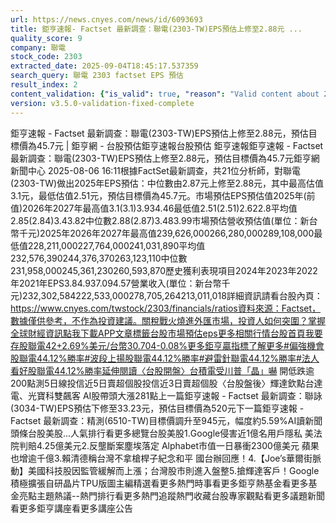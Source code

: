 ```yaml
---
url: https://news.cnyes.com/news/id/6093693
title: 鉅亨速報- Factset 最新調查：聯電(2303-TW)EPS預估上修至2.88元 ...
quality_score: 9
company: 聯電
stock_code: 2303
extracted_date: 2025-09-04T18:45:17.537359
search_query: 聯電 2303 factset EPS 預估
result_index: 2
content_validation: {"is_valid": true, "reason": "Valid content about 2303"}
version: v3.5.0-validation-fixed-complete
---
```


鉅亨速報 - Factset 最新調查：聯電(2303-TW)EPS預估上修至2.88元，預估目標價為45.7元 | 鉅亨網 - 台股預估‌‌鉅亨速報台股預估 鉅亨速報鉅亨速報 - Factset 最新調查：聯電(2303-TW)EPS預估上修至2.88元，預估目標價為45.7元鉅亨網新聞中心 2025-08-06 16:11‌根據FactSet最新調查，共21位分析師，對聯電(2303-TW)做出2025年EPS預估：中位數由2.87元上修至2.88元，其中最高估值3.1元，最低估值2.51元，預估目標價為45.7元。市場預估EPS預估值2025年(前值)2026年2027年最高值3.1(3.1)3.934.46最低值2.51(2.51)2.622.8平均值2.85(2.84)3.43.82中位數2.88(2.87)3.483.99市場預估營收‌預估值(單位：新台幣千元)2025年2026年2027年最高值239,626,000266,280,000289,108,000最低值228,211,000227,764,000241,031,890平均值232,576,390244,376,370263,123,110中位數231,958,000245,361,230260,593,870歷史獲利表現項目2024年2023年2022年2021年EPS3.84.937.094.57營業收入(單位：新台幣千元)232,302,584222,533,000278,705,264213,011,018詳細資訊請看台股內頁：https://www.cnyes.com/twstock/2303/financials/ratios資料來源：Factset，數據僅供參考，不作為投資建議。關稅戰火燒進外匯市場，投資人如何突圍？掌握全球財經資訊點我下載APP文章標籤台股市場預估eps更多相關行情台股首頁我要存股聯電42+2.69%美元/台幣30.704-0.08%更多鉅亨贏指標了解更多#偏強機會股聯電44.12%勝率#波段上揚股聯電44.12%勝率#避雷針聯電44.12%勝率#法人看好股聯電44.12%勝率延伸閱讀〈台股開盤〉台積電受川普「晶」嚇 開低跌逾200點測5日線投信近5日賣超個股投信近3日賣超個股〈台股盤後〉輝達欽點台達電、光寶科雙飆客
AI股帶頭大漲281點‌上一篇鉅亨速報 - Factset 最新調查：聯詠(3034-TW)EPS預估下修至33.23元，預估目標價為520元下一篇鉅亨速報 - Factset 最新調查：精測(6510-TW)目標價調升至945元，幅度約5.59%‌‌AI讀新聞頭條台股美股...人氣排行看更多總覽台股美股1.Google侵害近1億名用戶隱私 美法院判賠4.25億美元2.反壟斷案塵埃落定 Alphabet市值一日暴衝2300億美元 蘋果也增逾千億3.賴清德稱台灣不拿槍桿子紀念和平 國台辦回應！4.【Joe’s華爾街脈動】美國科技股因監管緩解而上漲；台灣股市則進入盤整5.搶輝達客戶！Google積極擴張自研晶片TPU版圖‌主編精選看更多‌熱門時事看更多‌‌‌‌‌‌‌‌‌‌‌‌‌‌‌‌‌鉅亨熱基金看更多基金亮點主題熱議‌‌‌‌--‌‌‌‌熱門排行看更多熱門追蹤熱門收藏‌‌‌‌‌‌‌‌‌台股專家觀點看更多議題新聞看更多鉅亨講座看更多講座公告‌‌‌‌‌‌‌‌